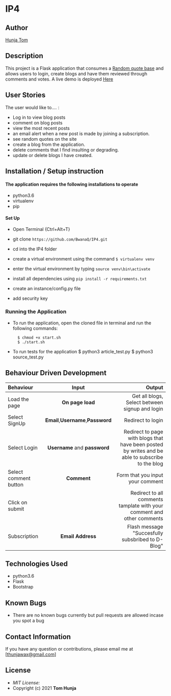 # IP4

## Author

[Hunja Tom](https://github.com/BwanaQ)

## Description

This project is a Flask application that consumes a [Random quote base](http://quotes.stormconsultancy.co.uk/random.json) and allows users to login, create blogs and have them reviewed through comments and votes.
A live demo is deployed [Here](https://hunja.herokuapp.com)

## User Stories

The user would like to.... :

- Log in to view blog posts
- comment on blog posts
- view the most recent posts
- an email alert when a new post is made by joining a subscription.
- see random quotes on the site
- create a blog from the application.
- delete comments that I find insulting or degrading.
- update or delete blogs I have created.

## Installation / Setup instruction

#### The application requires the following installations to operate

- python3.6
- virtualenv
- pip

#### Set Up

- Open Terminal {Ctrl+Alt+T}

- git clone `https://github.com/BwanaQ/IP4.git`

- cd into the IP4 folder

- create a virtual environment using the command `$ virtualenv venv`

- enter the virtual environment by typing `source venv\bin\activate`

- install all dependencies using `pip install -r requirements.txt`

- create an instance/config.py file
- add security key

### Running the Application

- To run the application, open the cloned file in terminal and run the following commands:

        $ chmod +x start.sh
        $ ./start.sh

- To run tests for the application
  $ python3 article_test.py
  $ python3 source_test.py

## Behaviour Driven Development

| Behaviour             |                Input                |                                                                                           Output |
| :-------------------- | :---------------------------------: | -----------------------------------------------------------------------------------------------: |
| Load the page         |          **On page load**           |                                                   Get all blogs, Select between signup and login |
| Select SignUp         | **Email**,**Username**,**Password** |                                                                                Redirect to login |
| Select Login          |    **Username** and **password**    | Redirect to page with blogs that have been posted by writes and be able to subscribe to the blog |
| Select comment button |             **Comment**             |                                                                 Form that you input your comment |
| Click on submit       |                                     |                           Redirect to all comments tamplate with your comment and other comments |
| Subscription          |          **Email Address**          |                                                 Flash message "Succesfully subsbribed to D-Blog" |

## Technologies Used

- python3.6
- Flask
- Bootstrap

## Known Bugs

- There are no known bugs currently but pull requests are allowed incase you spot a bug

## Contact Information

If you have any question or contributions, please email me at [thunjawax@gmail.com]

## License

- _MIT License:_
- Copyright (c) 2021 **Tom Hunja**
